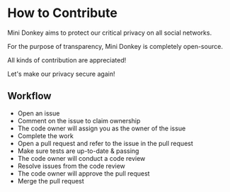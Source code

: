 # How to Contribute

Mini Donkey aims to protect our critical privacy on all social networks.

For the purpose of transparency, Mini Donkey is completely open-source.

All kinds of contribution are appreciated!

Let's make our privacy secure again!

## Workflow

* Open an issue
* Comment on the issue to claim ownership
* The code owner will assign you as the owner of the issue
* Complete the work
* Open a pull request and refer to the issue in the pull request
* Make sure tests are up-to-date & passing
* The code owner will conduct a code review
* Resolve issues from the code review
* The code owner will approve the pull request
* Merge the pull request

